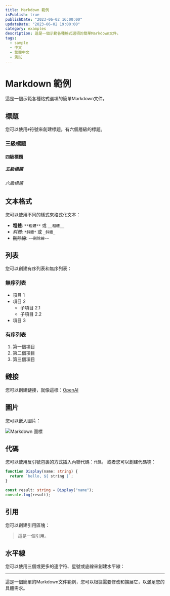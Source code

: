 ```yaml
---
title: Markdown 範例
isPublish: true
publishDate: "2023-06-02 16:00:00"
updateDate: "2023-06-02 19:00:00"
category: examples
description: 這是一個示範各種格式選項的簡單Markdown文件。
tags:
  - sample
  - 中文
  - 繁體中文
  - 測試
---
```


# Markdown 範例

這是一個示範各種格式選項的簡單Markdown文件。

## 標題

您可以使用`#`符號來創建標題。有六個層級的標題。

### 三級標題

#### 四級標題

##### 五級標題

###### 六級標題

## 文本格式

您可以使用不同的樣式來格式化文本：

- **粗體**: `**粗體**` 或 `__粗體__`
- *斜體*: `*斜體*` 或 `_斜體_`
- ~~刪除線~~: `~~刪除線~~`

## 列表

您可以創建有序列表和無序列表：

### 無序列表

- 項目 1
- 項目 2
  - 子項目 2.1
  - 子項目 2.2
- 項目 3

### 有序列表

1. 第一個項目
2. 第二個項目
3. 第三個項目

## 鏈接

您可以創建鏈接，就像這樣：[OpenAI](https://www.openai.com/)

## 圖片

您可以嵌入圖片：

![Markdown 圖標](https://markdown-here.com/img/icon256.png)

## 代碼

您可以使用反引號包裹的方式插入內聯代碼：`代碼`。
或者您可以創建代碼塊：

```ts
function Display(name: string) {
  return `hello, ${ string }`;
}

const result: string = Display("name");
console.log(result);
```

## 引用

您可以創建引用區塊：

> 這是一個引用。

## 水平線

您可以使用三個或更多的連字符、星號或底線來創建水平線：

---

這是一個簡單的Markdown文件範例，您可以根據需要修改和擴展它，以滿足您的具體需求。
